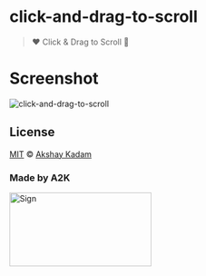 # click-and-drag-to-scroll

> :heart: Click & Drag to Scroll :japanese_goblin:

# Screenshot

![click-and-drag-to-scroll](http://imgur.com/x5pygtZ.png)

## License

[MIT](LICENSE.md) © [Akshay Kadam](https://github.com/deadcoder0904)

### Made by A2K

<img src="http://imgur.com/jfmA33n.png" alt="Sign" width=250 height=130 />
